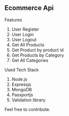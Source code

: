 ## Ecommerce Api

Features

1. User Register
2. User Login
3. User Logout
4. Get All Products
5. Get Product by product id
6. Get Products by Category
7. Get All Categories

Used Tech Stack

1. Node.js
2. Expressjs
3. MongoDB
4. Passportjs
5. Validation library

Feel free to contribute.